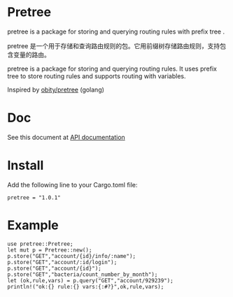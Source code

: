 # Pretree
pretree is a package for storing and querying routing rules with prefix tree .

pretree 是一个用于存储和查询路由规则的包。它用前缀树存储路由规则，支持包含变量的路由。

pretree is a package for storing and querying routing rules. It uses prefix tree to store routing rules and supports routing with variables.


Inspired by [obity/pretree](https://github.com/obity/pretree) (golang)

# Doc

See this document at [API documentation](https://docs.rs/pretree)

# Install

Add the following line to your Cargo.toml file:
    
    pretree = "1.0.1"

# Example

```
use pretree::Pretree;
let mut p = Pretree::new();
p.store("GET","account/{id}/info/:name");
p.store("GET","account/:id/login");
p.store("GET","account/{id}");
p.store("GET","bacteria/count_number_by_month");
let (ok,rule,vars) = p.query("GET","account/929239");
println!("ok:{} rule:{} vars:{:#?}",ok,rule,vars);

```
